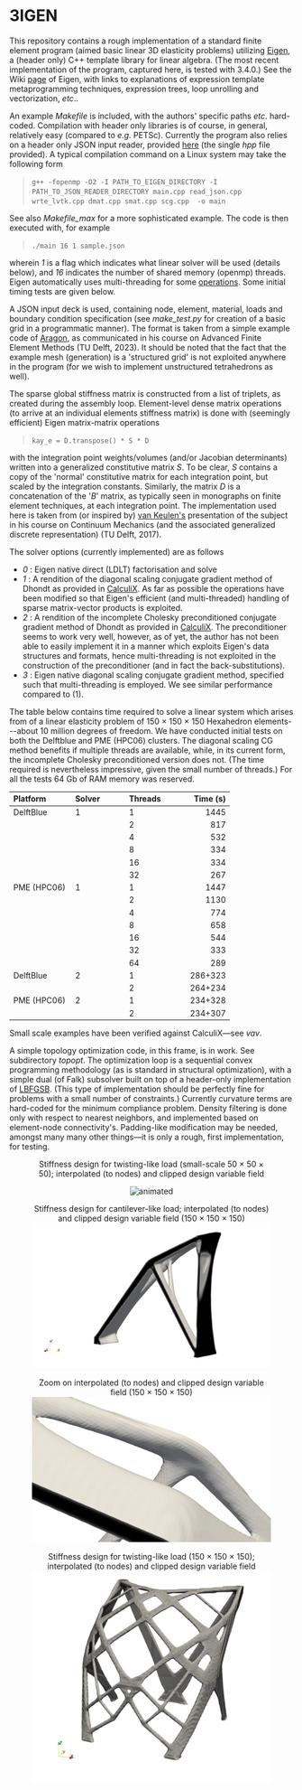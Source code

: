 # 3IGEN

This repository contains a rough implementation of a standard finite element program (aimed basic linear 3D elasticity problems) utilizing [Eigen](https://eigen.tuxfamily.org/index.php?title=Main_Page), a (header only) C++ template library for linear algebra. (The most recent implementation of the program, captured here, is tested with 3.4.0.) See the Wiki [page](https://en.wikipedia.org/wiki/Eigen_(C%2B%2B_library)) of Eigen, with links to explanations of expression template metaprogramming techniques, expression trees, loop unrolling and vectorization, _etc_..

An example _Makefile_ is included, with the authors' specific paths _etc_. hard-coded. Compilation with header only libraries is of course, in general, relatively easy (compared to _e.g._ PETSc). Currently the program also relies on a header only JSON input reader, provided [here](https://json.nlohmann.me/integration/) (the single _hpp_ file provided). A typical compilation command on a Linux system may take the following form

> `g++ -fopenmp -O2 -I PATH_TO_EIGEN_DIRECTORY -I PATH_TO_JSON_READER_DIRECTORY main.cpp read_json.cpp wrte_lvtk.cpp dmat.cpp smat.cpp scg.cpp  -o main`

See also _Makefile\_max_ for a more sophisticated example. The code is then executed with, for example

> `./main 16 1 sample.json`

wherein _1_ is a flag which indicates what linear solver will be used (details below), and _16_ indicates the number of shared memory (openmp) threads. Eigen automatically uses multi-threading for some [operations](https://eigen.tuxfamily.org/dox/TopicMultiThreading.html). Some initial timing tests are given below.

A JSON input deck is used, containing node, element, material, loads and boundary condition specification (see _make_test.py_ for creation of a basic grid in a programmatic manner). The format is taken from a simple example code of [Aragon](https://www.tudelft.nl/staff/a.m.aragon/?cHash=23ad70006635654bbc79d16b98d92f29), as communicated in his course on Advanced Finite Element Methods (TU Delft, 2023). It should be noted that the fact that the example mesh (generation) is a 'structured grid' is not exploited anywhere in the program (for we wish to implement unstructured tetrahedrons as well).

The sparse global stiffness matrix is constructed from a list of triplets, as created during the assembly loop. Element-level dense matrix operations (to arrive at an individual elements stiffness matrix) is done with (seemingly efficient) Eigen matrix-matrix operations

 > `kay_e = D.transpose() * S * D`

with the integration point weights/volumes (and/or Jacobian determinants) written into a generalized constitutive matrix _S_. To be clear, _S_ contains a copy of the 'normal' constitutive matrix for each integration point, but scaled by the integration constants. Similarly, the matrix _D_ is a concatenation of the '_B_' matrix, as typically seen in monographs on finite element techniques, at each integration point. The implementation used here is taken from (or inspired by) [van Keulen's](https://www.tudelft.nl/staff/a.vankeulen/?cHash=d26846246f93aebc120c44adeccaa31a) presentation of the subject in his course on Continuum Mechanics (and the associated generalized discrete representation) (TU Delft, 2017).

The solver options (currently implemented) are as follows

- _0_ : Eigen native direct (LDLT) factorisation and solve
- _1_ : A rendition of the diagonal scaling conjugate gradient method of Dhondt as provided in [CalculiX](http://www.calculix.de/). As far as possible the operations have been modified so that Eigen's efficient (and multi-threaded) handling of sparse matrix-vector products is exploited.
- _2_ : A rendition of the incomplete Cholesky preconditioned conjugate gradient method of Dhondt as provided in [CalculiX](http://www.calculix.de/). The preconditioner seems to work very well, however, as of yet, the author has not been able to easily implement it in a manner which exploits Eigen's data structures and formats, hence multi-threading is not exploited in the construction of the preconditioner (and in fact the back-substitutions). 
- _3_ : Eigen native diagonal scaling conjugate gradient method, specified such that multi-threading is employed. We see similar performance compared to (1).

The table below contains time required to solve a linear system which arises from of a linear elasticity problem of 150 &times; 150 &times; 150 Hexahedron elements---about 10 million degrees of freedom. We have conducted initial tests on both the Delftblue and PME (HPC06) clusters. The diagonal scaling CG method benefits if multiple threads are available, while, in its current form, the incomplete Cholesky preconditioned version does not. (The time required is nevertheless impressive, given the small number of threads.) For all the tests 64 Gb of RAM memory was reserved.
<div align="center">

| Platform &nbsp; &nbsp; &nbsp; &nbsp; &nbsp; | Solver &nbsp; &nbsp; &nbsp; &nbsp; &nbsp;  | Threads &nbsp; &nbsp; &nbsp; &nbsp; &nbsp;  | Time (s)   |
|:------------|:--------|:---------|---------:|
| DelftBlue   | 1       |        1 |     1445 |
|             |         |        2 |      817 |
|             |         |        4 |      532 |
|             |         |        8 |      334 |
|             |         |        16|      334 |
|             |         |        32|      267 |
| PME (HPC06) | 1       |        1 |     1447 |
|             |         |        2 |     1130 |
|             |         |        4 |      774 |
|             |         |        8 |      658 |
|             |         |        16|      544 |
|             |         |        32|      333 |
|             |         |        64|      289 |
| DelftBlue   | 2       |        1 | 286+323  |
|             |         |        2 | 264+234  |
| PME (HPC06) | 2       |        1 | 234+328  |
|             |         |        2 | 234+307  |

</div>

Small scale examples have been verified against CalculiX&mdash;see _vav_.

A simple topology optimization code, in this frame, is in work. See subdirectory _topopt_. The optimization loop is a sequential convex programming methodology (as is standard in structural optimization), with a simple dual (of Falk) subsolver built on top of a header-only implementation of [LBFGSB](https://lbfgspp.statr.me/). (This type of implementation should be perfectly fine for problems with a small number of constraints.) Currently curvature terms are hard-coded for the minimum compliance problem. Density filtering is done only with respect to nearest neighbors, and implemented based on element-node connectivity's. Padding-like modification may be needed, amongst many many other things&mdash;it is only a rough, first implementation, for testing.

<figure>
<figcaption align = "center"> Stiffness design for twisting-like load (small-scale 50 &times; 50 &times; 50); interpolated (to nodes) and clipped design variable field</figcaption>
</figure>

<p align="center">
  <img src="topopt/ani/design2.gif" alt="animated" />
</p>

<figure>
<figcaption align = "center"> Stiffness design for cantilever-like load; interpolated (to nodes) and clipped design variable field (150 &times; 150 &times; 150)</figcaption>
<img src="topopt2.png" alt="TopOpt2"/>
</figure>


<figure>
<figcaption align = "center"> Zoom on interpolated (to nodes) and clipped design variable field (150 &times; 150 &times; 150)</figcaption>
<img src="zoom.png" alt="TopOpt2"/>
</figure>

<figure>
<figcaption align = "center">  Stiffness design for twisting-like load (150 &times; 150 &times; 150); interpolated (to nodes) and clipped design variable field</figcaption>
<img src="twist.png" alt="TopOpt2"/>
</figure>
